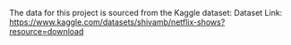 The data for this project is sourced from the Kaggle dataset:
Dataset Link: https://www.kaggle.com/datasets/shivamb/netflix-shows?resource=download
